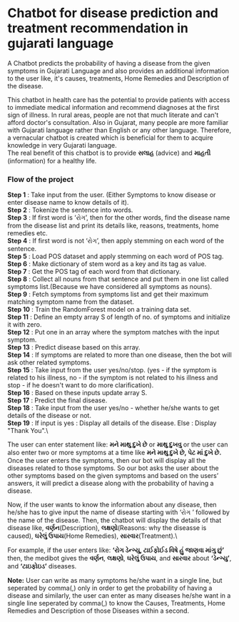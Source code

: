 # Chatbot for disease prediction and treatment recommendation in gujarati language


A Chatbot predicts the probability of having a disease from the given symptoms in Gujarati Language and also provides an additional information to the user like, it's causes, treatments, Home Remedies and Description of the disease.


This chatbot in health care has the potential to provide patients with access to immediate medical information and recommend diagnoses at the first sign of illness.
In rural areas, people are not that much literate and can't afford doctor's consultation. Also in Gujarat, many people are more familiar with Gujarati language rather than English or any other language. Therefore, a vernacular chatbot is created which is beneficial for them to acquire knowledge in very Gujarati language.\
The real benefit of this chatbot is to provide **સલાહ** (advice) and **માહતી** (information) for a healthy life.


### Flow of the project

**Step 1** : Take input from the user. (Either Symptoms to know disease or enter disease name to know details of it).\
**Step 2** : Tokenize the sentence into words.\
**Step 3** : If first word is ‘રોગ’, then for the other words, find the disease name from the disease list and print its details like, reasons, treatments, home remedies etc.\
**Step 4** : If first word is not ‘રોગ’, then apply stemming on each word of the sentence.\
**Step 5** : Load POS dataset and apply stemming on each word of POS tag.\
**Step 6** : Make dictionary of stem word as a key and its tag as value.\
**Step 7** : Get the POS tag of each word from that dictionary.\
**Step 8** : Collect all nouns from that sentence and put them in one list called symptoms list.(Because we have considered all symptoms as nouns).\
**Step 9** : Fetch symptoms from symptoms list and get their maximum matching symptom name from the dataset.\
**Step 10** : Train the RandomForest model on a training data set.\
**Step 11** : Define an empty array S of length of no. of symptoms and initialize it with zero.\
**Step 12** : Put one in an array where the symptom matches with the input symptom.\
**Step 13** : Predict disease based on this array.\
**Step 14** : If symptoms are related to more than one disease, then the bot will ask other related symptoms.\
**Step 15** : Take input from the user yes/no/stop. (yes - if the symptom is related to his illness, no - if the symptom is not related to his illness and stop - if he doesn't want to do more clarification).\
**Step 16** : Based on these inputs update array S.\
**Step 17** : Predict the final disease.\
**Step 18** : Take input from the user yes/no - whether he/she wants to get details of the disease or not.\
**Step 19** : If input is yes : Display all details of the disease. Else : Display "Thank You".\



The user can enter statement like: **મને માથુ દુખે છે** or **માથુ દુખવુ** or the user can also enter two or more symptoms at a time like **મને માથુ દુખે છે, પેટ માં
દુખે છે.**
Once the user enters the symptoms, then our bot will display all the diseases related to those symptoms.
So our bot asks the user about the other symptoms based on the given symptoms and based on the users’ answers, it will predict a disease along with the probability of having a disease.


Now, if the user wants to know the information about any disease, then he/she has to give input the name of disease starting with ‘રોગ ’ followed by the name of the disease. Then, the chatbot will display the details of that disease like, **વર્ણન**(Description), **લક્ષણો**(Reasons: why the diseasse is caused), **ઘરેલું ઉપાય**(Home Remedies), **સારવાર**(Treatment).\

For example, if the user enters like: **‘રોગ ડેન્ગ્યુ, ટાઈફોઈડ વિષે હું જાણવા માંગુ છું’** then, the medibot gives the **વર્ણન**, **લક્ષણો**,  **ઘરેલું ઉપાય**, and **સારવાર** about **‘ડેન્ગ્યુ’**, and **‘ટાઇફોઇડ’** diseases. 


**Note:** User can write as many symptoms he/she want in a single line, but seperated by comma(,) only in order to get the probability of having a disease and similarly, the user can enter as many diseases he/she want in a single line seperated by comma(,) to know the Causes, Treatments, Home Remedies and Description of those Diseases within a second.
